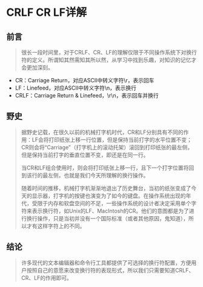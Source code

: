 # CRLF CR LF详解

<!--more-->
## 前言

> 很长一段时间里，对于CRLF、CR、LF的理解仅限于不同操作系统下对换行符的定义。所谓知其然需知其所以然，从学习中找到乐趣，对知识的记忆才会更加深刻。

- CR：Carriage Return，对应ASCII中转义字符\r，表示回车
- LF：Linefeed，对应ASCII中转义字符\n，表示换行
- CRLF：Carriage Return & Linefeed，\r\n，表示回车并换行

## 野史

>  据野史记载，在很久以前的机械打字机时代，CR和LF分别具有不同的作用：LF会将打印纸张上移一行位置，但是保持当前打字的水平位置不变；CR则会将“Carriage”（打字机上的滚动托架）滚回到打印纸张的最左侧，但是保持当前打字的垂直位置不变，即还是在同一行。
> 
>  当CR和LF组合使用时，则会将打印纸张上移一行，且下一个打字位置将回到该行的最左侧，也就是我们今天所理解的换行操作。
>
>  随着时间的推移，机械打字机渐渐地退出了历史舞台，当初的纸张变成了今天的显示器，打字机的按键也演变为了如今的键盘。在操作系统出现的年代，受限于内存和软盘空间的不足，一些操作系统的设计者决定采用单个字符来表示换行符，如Unix的LF、MacIntosh的CR。他们的意图都是为了进行换行操作，只是当初并没有一个国际标准（或者其他原因，鬼知道），所以才有这样字符上的不同。

## 结论

> 许多现代的文本编辑器和命令行工具都提供了可选择的换行符配置，方便用户按照自己的意愿来改变换行符的表现形式，所以我们只需要知道CRLF、CR、LF的作用即可。

